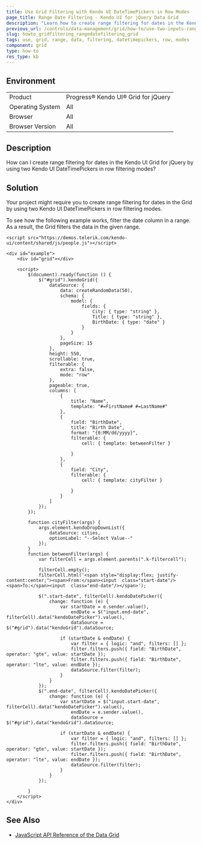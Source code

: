 ```yaml
---
title: Use Grid Filtering with Kendo UI DateTimePickers in Row Modes
page_title: Range Date Filtering - Kendo UI for jQuery Data Grid
description: "Learn how to create range filtering for dates in the Kendo UI Grid for jQuery by using two Kendo UI DateTimePickers in row filtering modes."
previous_url: /controls/data-management/grid/how-to/use-two-inputs-range-date-filtering, /controls/data-management/grid/how-to/filtering/use-two-inputs-range-date-filtering
slug: howto_gridfiltering_rangedatefiltering_grid
tags: use, grid, range, data, filtering, datetimepickers, row, modes
component: grid
type: how-to
res_type: kb
---
```


## Environment

<table>
 <tr>
  <td>Product</td>
  <td>Progress® Kendo UI® Grid for jQuery</td> 
 </tr>
 <tr>
  <td>Operating System</td>
  <td>All</td>
 </tr>
 <tr>
  <td>Browser</td>
  <td>All</td>
 </tr>
 <tr>
  <td>Browser Version</td>
  <td>All</td>
 </tr>
</table>

## Description

How can I create range filtering for dates in the Kendo UI Grid for jQuery by using two Kendo UI DateTimePickers in row filtering modes?

## Solution

Your project might require you to create range filtering for dates in the Grid by using two Kendo UI DateTimePickers in row filtering modes.

To see how the following example works, filter the date column in a range. As a result, the Grid filters the data in the given range.

```dojo
<script src="https://demos.telerik.com/kendo-ui/content/shared/js/people.js"></script>

<div id="example">
    <div id="grid"></div>

    <script>
        $(document).ready(function () {
            $("#grid").kendoGrid({
                dataSource: {
                    data: createRandomData(50),
                    schema: {
                        model: {
                            fields: {
                                City: { type: "string" },
                                Title: { type: "string" },
                                BirthDate: { type: "date" }
                            }
                        }
                    },
                    pageSize: 15
                },
                height: 550,
                scrollable: true,
                filterable: {
                    extra: false,
                    mode: "row"
                },
                pageable: true,
                columns: [
                    {
                        title: "Name",
                        template: "#=FirstName# #=LastName#"
                    },
                    {
                        field: "BirthDate",
                        title: "Birth Date",
                        format: "{0:MM/dd/yyyy}",
                        filterable: {
                            cell: { template: betweenFilter }

                        }
                    },
                    {
                        field: "City",
                        filterable: {
                            cell: { template: cityFilter }

                        }
                    }
                ]
            });
        });

        function cityFilter(args) {
            args.element.kendoDropDownList({
                dataSource: cities,
                optionLabel: "--Select Value--"
            });
        }
        function betweenFilter(args) {
            var filterCell = args.element.parents(".k-filtercell");

            filterCell.empty();
            filterCell.html('<span style="display:flex; justify-content:center;"><span>From:</span><input  class="start-date"/><span>To:</span><input  class="end-date"/></span>');

            $(".start-date", filterCell).kendoDatePicker({
                change: function (e) {
                    var startDate = e.sender.value(),
                        endDate = $("input.end-date", filterCell).data("kendoDatePicker").value(),
                        dataSource = $("#grid").data("kendoGrid").dataSource;

                    if (startDate & endDate) {
                        var filter = { logic: "and", filters: [] };
                        filter.filters.push({ field: "BirthDate", operator: "gte", value: startDate });
                        filter.filters.push({ field: "BirthDate", operator: "lte", value: endDate });
                        dataSource.filter(filter);
                    }
                }
            });
            $(".end-date", filterCell).kendoDatePicker({
                change: function (e) {
                    var startDate = $("input.start-date", filterCell).data("kendoDatePicker").value(),
                        endDate = e.sender.value(),
                        dataSource = $("#grid").data("kendoGrid").dataSource;

                    if (startDate & endDate) {
                        var filter = { logic: "and", filters: [] };
                        filter.filters.push({ field: "BirthDate", operator: "gte", value: startDate });
                        filter.filters.push({ field: "BirthDate", operator: "lte", value: endDate });
                        dataSource.filter(filter);
                    }
                }
            });

        }
    </script>
</div>
```

## See Also

* [JavaScript API Reference of the Data Grid](/api/javascript/ui/grid)

